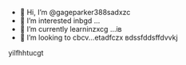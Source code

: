 - 👋 Hi, I’m @gageparker388sadxzc
- 👀 I’m interested inbgd ...
- 🌱 I’m currently learninzxcg ...ів
- 💞️ I’m looking to cbcv...etadfczx
вdssfddsffdvvkj
<!---zxcxzcпмbcvbcvbcv
gagep,/rker388/gageparker388 is a ✨ special ✨ repository because its `README.md` (this file) appears on your GitHub prafgofile.
You can click the Preview link to take a look at your changes.іва
--->
yilfhhtucgt
